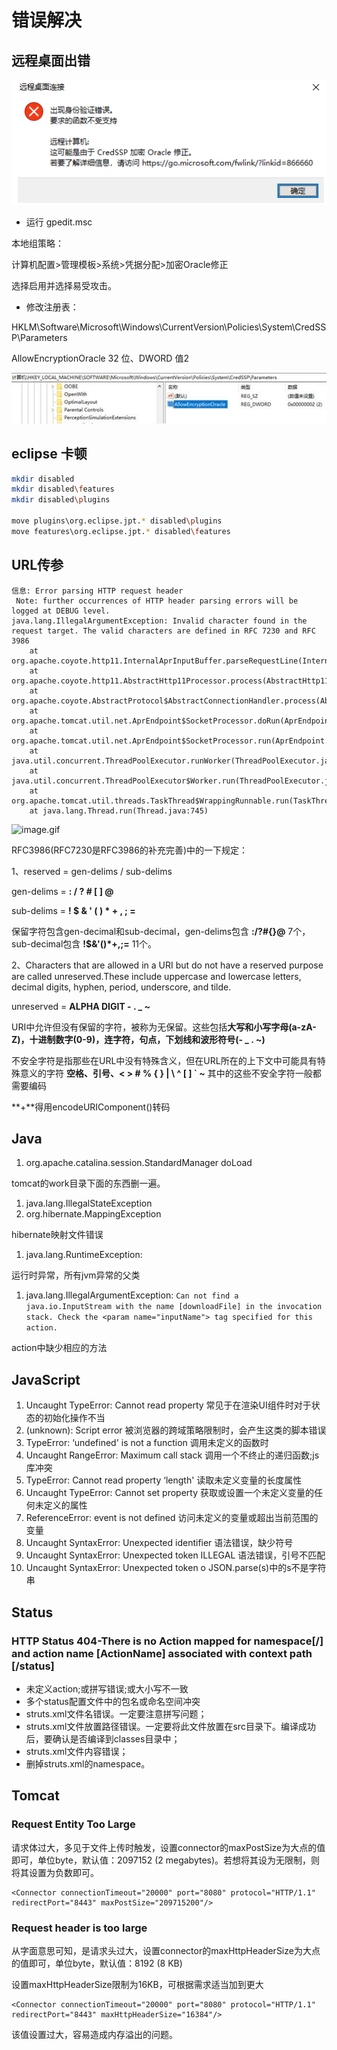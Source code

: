 
# 错误解决

## 远程桌面出错

![img](./img/pic35.png)

- 运行 gpedit.msc

本地组策略：

计算机配置>管理模板>系统>凭据分配>加密Oracle修正

选择启用并选择易受攻击。

- 修改注册表：

HKLM\Software\Microsoft\Windows\CurrentVersion\Policies\System\CredSSP\Parameters

AllowEncryptionOracle 32 位、DWORD 值2

![img](./img/pic38.jpg)





## eclipse 卡顿

```bash
mkdir disabled
mkdir disabled\features 
mkdir disabled\plugins

move plugins\org.eclipse.jpt.* disabled\plugins
move features\org.eclipse.jpt.* disabled\features
```



## URL传参

```
信息: Error parsing HTTP request header
 Note: further occurrences of HTTP header parsing errors will be logged at DEBUG level.
java.lang.IllegalArgumentException: Invalid character found in the request target. The valid characters are defined in RFC 7230 and RFC 3986
    at org.apache.coyote.http11.InternalAprInputBuffer.parseRequestLine(InternalAprInputBuffer.java:238)
    at org.apache.coyote.http11.AbstractHttp11Processor.process(AbstractHttp11Processor.java:1028)
    at org.apache.coyote.AbstractProtocol$AbstractConnectionHandler.process(AbstractProtocol.java:637)
    at org.apache.tomcat.util.net.AprEndpoint$SocketProcessor.doRun(AprEndpoint.java:2555)
    at org.apache.tomcat.util.net.AprEndpoint$SocketProcessor.run(AprEndpoint.java:2544)
    at java.util.concurrent.ThreadPoolExecutor.runWorker(ThreadPoolExecutor.java:1145)
    at java.util.concurrent.ThreadPoolExecutor$Worker.run(ThreadPoolExecutor.java:615)
    at org.apache.tomcat.util.threads.TaskThread$WrappingRunnable.run(TaskThread.java:61)
    at java.lang.Thread.run(Thread.java:745)
```

![image.gif](img/1593758502379-1ba62d8d-4770-43de-8d17-51ba5383a4c5.gif)

RFC3986(RFC7230是RFC3986的补充完善)中的一下规定：

1、reserved   = gen-delims / sub-delims

gen-delims = **: / ? # [ ] @**

sub-delims = **! $ & ' ( ) \* + , ; =** 

保留字符包含gen-decimal和sub-decimal，gen-delims包含 **:****/****?#{}@** 7个，sub-decimal包含 **!$&'()\*+,;=** 11个。

2、Characters that are allowed in a URI but do not have a reserved purpose are called unreserved.These include uppercase and lowercase letters, decimal digits, hyphen, period, underscore, and tilde.

unreserved  = **ALPHA DIGIT - . _ ~**

URI中允许但没有保留的字符，被称为无保留。这些包括**大写和小写字母(a-zA-Z)，十进制数字(0-9)，连字符，句点，下划线和波形符号(- _ . ~)** 

不安全字符是指那些在URL中没有特殊含义，但在URL所在的上下文中可能具有特殊意义的字符 **空格、引号、< > # % { } | \ ^ [ ] ` ~** 其中的这些不安全字符一般都需要编码

**+**得用encodeURIComponent()转码



## Java

1. org.apache.catalina.session.StandardManager doLoad

tomcat的work目录下面的东西删一遍。

1. java.lang.IllegalStateException
2. org.hibernate.MappingException

hibernate映射文件错误

1. java.lang.RuntimeException:

运行时异常，所有jvm异常的父类

1. java.lang.IllegalArgumentException:
   `Can not find a java.io.InputStream with the name [downloadFile] in the invocation stack. Check the <param name="inputName"> tag specified for this action.`

action中缺少相应的方法







## JavaScript

1. Uncaught TypeError: Cannot read property
   常见于在渲染UI组件时对于状态的初始化操作不当
2. (unknown): Script error
   被浏览器的跨域策略限制时，会产生这类的脚本错误
3. TypeError: ‘undefined' is not a function
   调用未定义的函数时
4. Uncaught RangeError: Maximum call stack
   调用一个不终止的递归函数;js库冲突
5. TypeError: Cannot read property ‘length'
   读取未定义变量的长度属性
6. Uncaught TypeError: Cannot set property
   获取或设置一个未定义变量的任何未定义的属性
7. ReferenceError: event is not defined
   访问未定义的变量或超出当前范围的变量
8. Uncaught SyntaxError: Unexpected identifier
   语法错误，缺少符号
9. Uncaught SyntaxError: Unexpected token ILLEGAL
   语法错误，引号不匹配
10. Uncaught SyntaxError: Unexpected token o
    JSON.parse(s)中的s不是字符串









## Status

### HTTP Status 404-There is no Action mapped for namespace[/] and action name [ActionName] associated with context path [/status]

- 未定义action;或拼写错误;或大小写不一致
- 多个status配置文件中的包名或命名空间冲突
- struts.xml文件名错误。一定要注意拼写问题；
- struts.xml文件放置路径错误。一定要将此文件放置在src目录下。编译成功后，要确认是否编译到classes目录中；
- struts.xml文件内容错误；
- 删掉struts.xml的namespace。







## Tomcat

### Request Entity Too Large

请求体过大，多见于文件上传时触发，设置connector的maxPostSize为大点的值即可，单位byte，默认值：2097152 (2 megabytes)。若想将其设为无限制，则将其设置为负数即可。

```
<Connector connectionTimeout="20000" port="8080" protocol="HTTP/1.1" redirectPort="8443" maxPostSize="209715200"/>
```

### Request header is too large

从字面意思可知，是请求头过大，设置connector的maxHttpHeaderSize为大点的值即可，单位byte，默认值：8192 (8 KB)

设置maxHttpHeaderSize限制为16KB，可根据需求适当加到更大

```
<Connector connectionTimeout="20000" port="8080" protocol="HTTP/1.1" redirectPort="8443" maxHttpHeaderSize="16384"/>
```

该值设置过大，容易造成内存溢出的问题。
